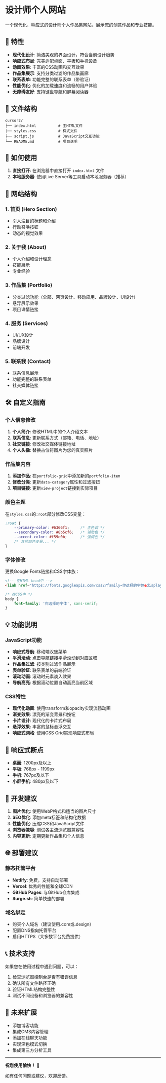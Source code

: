# 设计师个人网站

一个现代化、响应式的设计师个人作品集网站，展示您的创意作品和专业技能。

## 🌟 特性

- **现代化设计**: 简洁美观的界面设计，符合当前设计趋势
- **响应式布局**: 完美适配桌面、平板和手机设备
- **动画效果**: 丰富的CSS动画和交互效果
- **作品集展示**: 支持分类过滤的作品集画廊
- **联系表单**: 功能完整的联系表单（带验证）
- **性能优化**: 优化的加载速度和流畅的用户体验
- **无障碍友好**: 支持键盘导航和屏幕阅读器

## 📁 文件结构

```
cursor2/
├── index.html          # 主HTML文件
├── styles.css          # 样式文件
├── script.js           # JavaScript交互功能
└── README.md           # 项目说明
```

## 🚀 如何使用

1. **直接打开**: 在浏览器中直接打开 `index.html` 文件
2. **本地服务器**: 使用Live Server等工具启动本地服务器（推荐）

## 🎨 网站结构

### 1. 首页 (Hero Section)
- 引人注目的标题和介绍
- 行动召唤按钮
- 动态的视觉效果

### 2. 关于我 (About)
- 个人介绍和设计理念
- 技能展示
- 专业经验

### 3. 作品集 (Portfolio)
- 分类过滤功能（全部、网页设计、移动应用、品牌设计、UI设计）
- 悬浮展示效果
- 项目详情链接

### 4. 服务 (Services)
- UI/UX设计
- 品牌设计
- 前端开发

### 5. 联系我 (Contact)
- 联系信息展示
- 功能完整的联系表单
- 社交媒体链接

## 🛠️ 自定义指南

### 个人信息修改

1. **个人简介**: 修改HTML中的个人介绍文本
2. **联系信息**: 更新联系方式（邮箱、电话、地址）
3. **社交链接**: 修改社交媒体链接地址
4. **个人头像**: 替换占位符图片为您的真实照片

### 作品集内容

1. **添加作品**: 在`portfolio-grid`中添加新的`portfolio-item`
2. **修改分类**: 更新`data-category`属性和过滤按钮
3. **项目链接**: 更新`view-project`链接到实际项目

### 颜色主题

在`styles.css`的`:root`部分修改CSS变量：

```css
:root {
    --primary-color: #6366f1;     /* 主色调 */
    --secondary-color: #8b5cf6;   /* 辅助色 */
    --accent-color: #f59e0b;      /* 强调色 */
    /* 其他颜色变量... */
}
```

### 字体修改

更换Google Fonts链接和CSS字体族：

```html
<!-- 在HTML head中 -->
<link href="https://fonts.googleapis.com/css2?family=你选择的字体&display=swap" rel="stylesheet">
```

```css
/* 在CSS中 */
body {
    font-family: '你选择的字体', sans-serif;
}
```

## 💡 功能说明

### JavaScript功能
- **响应式导航**: 移动端汉堡菜单
- **平滑滚动**: 点击导航链接平滑滚动到对应区域
- **作品集过滤**: 按类别过滤作品展示
- **表单验证**: 联系表单的前端验证
- **滚动动画**: 滚动时元素淡入效果
- **导航高亮**: 根据滚动位置自动高亮当前区域

### CSS特性
- **现代化动画**: 使用transform和opacity实现流畅动画
- **渐变效果**: 漂亮的渐变背景和按钮
- **卡片设计**: 现代化的卡片式布局
- **悬浮效果**: 丰富的鼠标悬浮交互
- **响应式网格**: 使用CSS Grid实现响应式布局

## 📱 响应式断点

- **桌面**: 1200px及以上
- **平板**: 768px - 1199px  
- **手机**: 767px及以下
- **小屏手机**: 480px及以下

## 🔧 开发建议

1. **图片优化**: 使用WebP格式和适当的图片尺寸
2. **SEO优化**: 添加meta标签和结构化数据
3. **性能优化**: 压缩CSS和JavaScript文件
4. **浏览器兼容**: 测试各主流浏览器兼容性
5. **内容更新**: 定期更新作品集和个人信息

## 🌐 部署建议

### 静态托管平台
- **Netlify**: 免费，支持自动部署
- **Vercel**: 优秀的性能和全球CDN
- **GitHub Pages**: 与GitHub仓库集成
- **Surge.sh**: 简单快速的部署

### 域名绑定
- 购买个人域名（建议使用.com或.design）
- 配置DNS指向托管平台
- 启用HTTPS（大多数平台免费提供）

## 📞 技术支持

如果您在使用过程中遇到问题，可以：

1. 检查浏览器控制台是否有错误信息
2. 确认所有文件路径正确
3. 验证HTML结构完整性
4. 测试不同设备和浏览器的兼容性

## 🎯 未来扩展

- 添加博客功能
- 集成CMS内容管理
- 添加在线聊天功能
- 实现深色模式切换
- 集成第三方分析工具

---

**祝您使用愉快！** 🚀

如有任何问题或建议，欢迎反馈。
